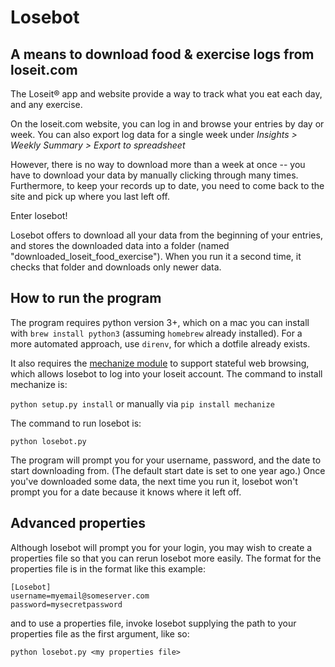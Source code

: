# Losebot
## A means to download food & exercise logs from loseit.com 

The Loseit® app and website provide a way to track what you eat each day, and any exercise.

On the loseit.com website, you can log in and browse your entries by day or week. 
You can also export log data for a single week under _Insights > Weekly Summary > Export to spreadsheet_
 
However, there is no way to download more than a week at once -- you have to download your data by manually clicking through many times. 
Furthermore, to keep your records up to date, you need to come back to the site and pick up where you last left off.

Enter losebot!

Losebot offers to download all your data from the beginning of your entries,
and stores the downloaded data into a folder (named "downloaded_loseit_food_exercise"). When you run it a second time, it checks that folder and downloads
only newer data.

## How to run the program

The program requires python version 3+, which on a mac you can install with `brew install python3` (assuming `homebrew` already installed). For a more automated approach, use `direnv`, for which a dotfile already exists.

It also requires the [mechanize module](https://pypi.org/project/mechanize/) to support stateful web browsing, which allows losebot to log into your loseit account. The command to install mechanize is:

`python setup.py install` or manually via `pip install mechanize`

The command to run losebot is:

`python losebot.py`

The program will prompt you for your username, password, and the date to start downloading from. 
(The default start date is set to one year ago.) Once you've downloaded some data, the next time
you run it, losebot won't prompt you for a date because it knows where it left off.

## Advanced properties

Although losebot will prompt you for your login, you may wish to create a properties 
file so that you can rerun losebot more easily. 
The format for the properties file is in the format like this example:

```properties
[Losebot]
username=myemail@someserver.com
password=mysecretpassword
```

and to use a properties file, invoke losebot supplying the path to your properties file as the first argument, like so: 

`python losebot.py <my properties file>`
